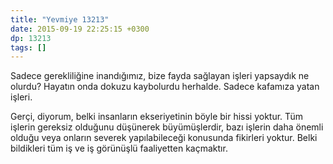 ```yaml
---
title: "Yevmiye 13213"
date: 2015-09-19 22:25:15 +0300
dp: 13213
tags: []
---
```



Sadece gerekliliğine inandığımız, bize fayda sağlayan işleri yapsaydık
ne olurdu? Hayatın onda dokuzu kaybolurdu herhalde. Sadece kafamıza
yatan işleri.

Gerçi, diyorum, belki insanların ekseriyetinin böyle bir hissi
yoktur. Tüm işlerin gereksiz olduğunu düşünerek büyümüşlerdir, bazı
işlerin daha önemli olduğu veya onların severek yapılabileceği
konusunda fikirleri yoktur. Belki bildikleri tüm iş ve iş görünüşlü
faaliyetten kaçmaktır.



